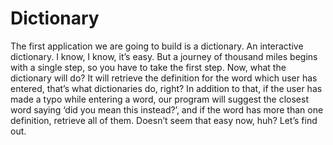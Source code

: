 # Dictionary

The first application we are going to build is a dictionary. An interactive dictionary. I know, I know, it’s easy. But a journey of thousand miles begins with a single step, so you have to take the first step. Now, what the dictionary will do? It will retrieve the definition for the word which user has entered, that’s what dictionaries do, right? In addition to that, if the user has made a typo while entering a word, our program will suggest the closest word saying ‘did you mean this instead?’, and if the word has more than one definition, retrieve all of them. Doesn’t seem that easy now, huh? Let’s find out.
